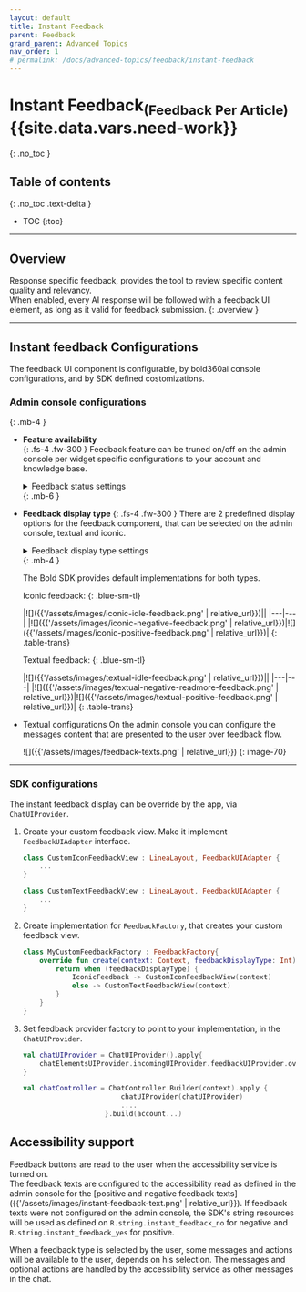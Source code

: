 ```yaml
---
layout: default
title: Instant Feedback
parent: Feedback
grand_parent: Advanced Topics
nav_order: 1
# permalink: /docs/advanced-topics/feedback/instant-feedback
---
```


# Instant Feedback<sub>(Feedback Per Article)</sub>  {{site.data.vars.need-work}}
{: .no_toc }

## Table of contents
{: .no_toc .text-delta }

- TOC
{:toc}

---

## Overview  
Response specific feedback, provides the tool to review specific content quality and relevancy.   
When enabled, every AI response will be followed with a feedback UI element, as long as it valid for feedback submission.
{: .overview }

---

## Instant feedback Configurations
The feedback UI component is configurable, by bold360ai console configurations, and by SDK defined costomizations.

### Admin console configurations
{: .mb-4 }
- **Feature availability**   
    {: .fs-4 .fw-300 }
  Feedback feature can be truned on/off on the admin console per widget specific configurations to your account and knowledge base.

  <details close markdown="block">
  <summary>Feedback status settings</summary>
  ![]({{'/assets/images/instant-feedback-console.png' | relative_url}})
  {: image-70 }
  </details> {: .mb-6 }

- **Feedback display type** 
    {: .fs-4 .fw-300 }
    There are 2 predefined display options for the feedback component, that can be selected on the admin console, textual and iconic.

    <details close markdown="block">
    <summary>Feedback display type settings</summary>
    ![]({{'/assets/images/feedback-display-type.png' | relative_url}})
    {: image-70 }
    </details> {: .mb-4 }

    The Bold SDK provides default implementations for both types.


    Iconic feedback:
    {: .blue-sm-tl}

    |![]({{'/assets/images/iconic-idle-feedback.png' | relative_url}})||
    |---|---|
    |![]({{'/assets/images/iconic-negative-feedback.png' | relative_url}})|![]({{'/assets/images/iconic-positive-feedback.png' | relative_url}})|
    {: .table-trans}

    
    Textual feedback:
    {: .blue-sm-tl}

    |![]({{'/assets/images/textual-idle-feedback.png' | relative_url}})||
    |---|---|
    |![]({{'/assets/images/textual-negative-readmore-feedback.png' | relative_url}})|![]({{'/assets/images/textual-positive-feedback.png' | relative_url}})|
    {: .table-trans}

- Textual configurations
  On the admin console you can configure the messages content that are presented to the user over feedback flow. 

  ![]({{'/assets/images/feedback-texts.png' | relative_url}})
  {: image-70}
 
---

### SDK configurations
The instant feedback display can be override by the app, via `ChatUIProvider`.
1. Create your custom feedback view. Make it implement `FeedbackUIAdapter` interface.
    ```kotlin
    class CustomIconFeedbackView : LineaLayout, FeedbackUIAdapter {
        ...
    }

    class CustomTextFeedbackView : LineaLayout, FeedbackUIAdapter {
        ...
    }
    ```
2. Create implementation for `FeedbackFactory`, that creates your custom feedback view.
    ```kotlin
    class MyCustomFeedbackFactory : FeedbackFactory{
        override fun create(context: Context, feedbackDisplayType: Int): FeedbackUIAdapter {
            return when (feedbackDisplayType) {
                IconicFeedback -> CustomIconFeedbackView(context)
                else -> CustomTextFeedbackView(context)
            }
        }
    }
    ```
3. Set feedback provider factory to point to your implementation, in the `ChatUIProvider`. 
    ```kotlin
    val chatUIProvider = ChatUIProvider().apply{
        chatElementsUIProvider.incomingUIProvider.feedbackUIProvider.overrideFactory = MyCustomFeedbackFactory
    }

    val chatController = ChatController.Builder(context).apply {
                            chatUIProvider(chatUIProvider)
                            ....
                        }.build(account...)

    ```

## Accessibility support
Feedback buttons are read to the user when the accessibility service is turned on.   
The feedback texts are configured to the accessibility read as defined in the admin console for the [positive and negative feedback texts]({{'/assets/images/instant-feedback-text.png' | relative_url}}).
If feedback texts were not configured on the admin console, the SDK's string resources will be used as defined on `R.string.instant_feedback_no` for negative and `R.string.instant_feedback_yes` for positive.

When a feedback type is selected by the user, some messages and actions will be available to the user, depends on his selection. The messages and optional actions are handled by the accessibility service as other messages in the chat.

